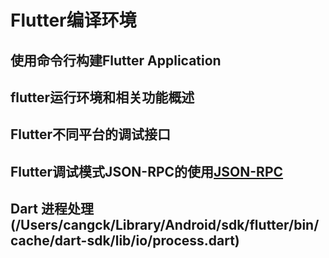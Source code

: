 # Flutter编译环境
## 使用命令行构建Flutter Application

##
## flutter运行环境和相关功能概述

## Flutter不同平台的调试接口

## Flutter调试模式JSON-RPC的使用[JSON-RPC](http://json-rpc.org/)

## Dart 进程处理(/Users/cangck/Library/Android/sdk/flutter/bin/cache/dart-sdk/lib/io/process.dart)
